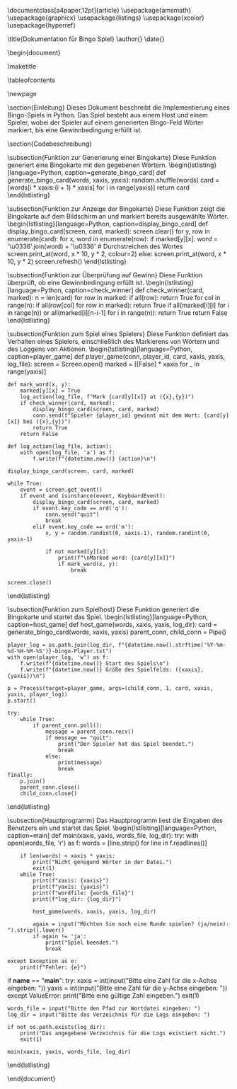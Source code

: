 \documentclass[a4paper,12pt]{article}
\usepackage{amsmath}
\usepackage{graphicx}
\usepackage{listings}
\usepackage{xcolor}
\usepackage{hyperref}

\title{Dokumentation für Bingo Spiel}
\author{}
\date{}

\begin{document}

\maketitle

\tableofcontents

\newpage

\section{Einleitung}
Dieses Dokument beschreibt die Implementierung eines Bingo-Spiels in Python. Das Spiel besteht aus einem Host und einem Spieler, wobei der Spieler auf einem generierten Bingo-Feld Wörter markiert, bis eine Gewinnbedingung erfüllt ist.

\section{Codebeschreibung}

\subsection{Funktion zur Generierung einer Bingokarte}
Diese Funktion generiert eine Bingokarte mit den gegebenen Wörtern.
\begin{lstlisting}[language=Python, caption=generate\_bingo\_card]
def generate_bingo_card(words, xaxis, yaxis):
    random.shuffle(words)
    card = [words[i * xaxis:(i + 1) * xaxis] for i in range(yaxis)]
    return card
\end{lstlisting}

\subsection{Funktion zur Anzeige der Bingokarte}
Diese Funktion zeigt die Bingokarte auf dem Bildschirm an und markiert bereits ausgewählte Wörter.
\begin{lstlisting}[language=Python, caption=display\_bingo\_card]
def display_bingo_card(screen, card, marked):
    screen.clear()
    for y, row in enumerate(card):
        for x, word in enumerate(row):
            if marked[y][x]:
                word = '\u0336'.join(word) + '\u0336'  # Durchstreichen des Wortes
                screen.print_at(word, x * 10, y * 2, colour=2)
            else:
                screen.print_at(word, x * 10, y * 2)
    screen.refresh()
\end{lstlisting}

\subsection{Funktion zur Überprüfung auf Gewinn}
Diese Funktion überprüft, ob eine Gewinnbedingung erfüllt ist.
\begin{lstlisting}[language=Python, caption=check\_winner]
def check_winner(card, marked):
    n = len(card)
    for row in marked:
        if all(row):
            return True
    for col in range(n):
        if all(row[col] for row in marked):
            return True
    if all(marked[i][i] for i in range(n)) or all(marked[i][n-i-1] for i in range(n)):
        return True
    return False
\end{lstlisting}

\subsection{Funktion zum Spiel eines Spielers}
Diese Funktion definiert das Verhalten eines Spielers, einschließlich des Markierens von Wörtern und des Loggens von Aktionen.
\begin{lstlisting}[language=Python, caption=player\_game]
def player_game(conn, player_id, card, xaxis, yaxis, log_file):
    screen = Screen.open()
    marked = [[False] * xaxis for _ in range(yaxis)]

    def mark_word(x, y):
        marked[y][x] = True
        log_action(log_file, f"Mark {card[y][x]} at ({x},{y})")
        if check_winner(card, marked):
            display_bingo_card(screen, card, marked)
            conn.send(f"Spieler {player_id} gewinnt mit dem Wort: {card[y][x]} bei ({x},{y})")
            return True
        return False

    def log_action(log_file, action):
        with open(log_file, 'a') as f:
            f.write(f"{datetime.now()} {action}\n")

    display_bingo_card(screen, card, marked)

    while True:
        event = screen.get_event()
        if event and isinstance(event, KeyboardEvent):
            display_bingo_card(screen, card, marked)
            if event.key_code == ord('q'):
                conn.send("quit")
                break
            elif event.key_code == ord('m'):
                x, y = random.randint(0, xaxis-1), random.randint(0, yaxis-1)

                if not marked[y][x]:
                    print(f"\nMarked word: {card[y][x]}")
                    if mark_word(x, y):
                        break

    screen.close()
\end{lstlisting}

\subsection{Funktion zum Spielhost}
Diese Funktion generiert die Bingokarte und startet das Spiel.
\begin{lstlisting}[language=Python, caption=host\_game]
def host_game(words, xaxis, yaxis, log_dir):
    card = generate_bingo_card(words, xaxis, yaxis)
    parent_conn, child_conn = Pipe()

    player_log = os.path.join(log_dir, f"{datetime.now().strftime('%Y-%m-%d-%H-%M-%S')}-bingo-Player.txt")
    with open(player_log, 'w') as f:
        f.write(f"{datetime.now()} Start des Spiels\n")
        f.write(f"{datetime.now()} Größe des Spielfelds: ({xaxis},{yaxis})\n")

    p = Process(target=player_game, args=(child_conn, 1, card, xaxis, yaxis, player_log))
    p.start()

    try:
        while True:
            if parent_conn.poll():
                message = parent_conn.recv()
                if message == "quit":
                    print("Der Spieler hat das Spiel beendet.")
                    break
                else:
                    print(message)
                    break
    finally:
        p.join()
        parent_conn.close()
        child_conn.close()
\end{lstlisting}

\subsection{Hauptprogramm}
Das Hauptprogramm liest die Eingaben des Benutzers ein und startet das Spiel.
\begin{lstlisting}[language=Python, caption=main]
def main(xaxis, yaxis, words_file, log_dir):
    try:
        with open(words_file, 'r') as f:
            words = [line.strip() for line in f.readlines()]

        if len(words) < xaxis * yaxis:
            print("Nicht genügend Wörter in der Datei.")
            exit(1)
        while True:
            print(f"xaxis: {xaxis}")
            print(f"yaxis: {yaxis}")
            print(f"wordfile: {words_file}")
            print(f"log_dir: {log_dir}")

            host_game(words, xaxis, yaxis, log_dir)

            again = input("Möchten Sie noch eine Runde spielen? (ja/nein): ").strip().lower()
            if again != 'ja':
                print("Spiel beendet.")
                break

    except Exception as e:
        print(f"Fehler: {e}")

if __name__ == "__main__":
    try:
        xaxis = int(input("Bitte eine Zahl für die x-Achse eingeben: "))
        yaxis = int(input("Bitte eine Zahl für die y-Achse eingeben: "))
    except ValueError:
        print("Bitte eine gültige Zahl eingeben.")
        exit(1)

    words_file = input("Bitte den Pfad zur Wortdatei eingeben: ")
    log_dir = input("Bitte das Verzeichnis für die Logs eingeben: ")

    if not os.path.exists(log_dir):
        print("Das angegebene Verzeichnis für die Logs existiert nicht.")
        exit(1)

    main(xaxis, yaxis, words_file, log_dir)
\end{lstlisting}

\end{document}
